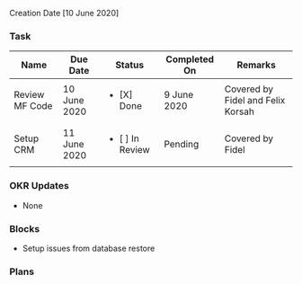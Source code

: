 Creation Date [10 June 2020]


### Task 
| Name | Due Date | Status | Completed On | Remarks |
| ---- | ------ | --------- | ------------ | ------- |
| Review MF Code | 10 June 2020 | <ul><li>[X] Done</li></ul> | 9 June 2020 | Covered by Fidel and Felix Korsah | 
| Setup CRM | 11 June 2020 | <ul><li>[ ] In Review</li></ul> | Pending | Covered by Fidel |


### OKR Updates
- None

### Blocks 
- Setup issues from database restore

### Plans 
